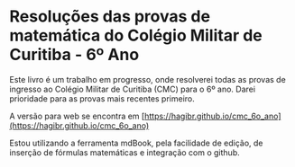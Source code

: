 # Resoluções das provas de matemática do Colégio Militar de Curitiba - 6º Ano

Este livro é um trabalho em progresso, onde resolverei todas as provas de ingresso ao Colégio Militar de Curitiba (CMC) para o 6º ano. Darei prioridade para as provas mais recentes primeiro.

A versão para web se encontra em [https://hagibr.github.io/cmc_6o_ano](https://hagibr.github.io/cmc_6o_ano)

Estou utilizando a ferramenta mdBook, pela facilidade de edição, de inserção de fórmulas matemáticas e integração com o github.
